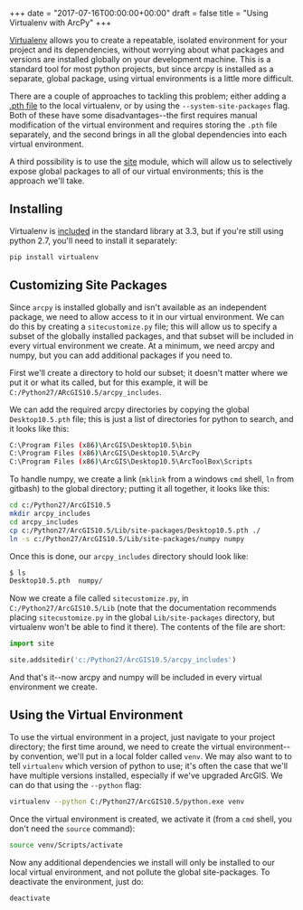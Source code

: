 +++
date = "2017-07-16T00:00:00+00:00"
draft = false
title = "Using Virtualenv with ArcPy"
+++

[Virtualenv](https://virtualenv.pypa.io/en/stable/) allows you to create a repeatable, isolated environment for your project and its dependencies, without worrying about what packages and versions are installed globally on your development machine.  This is a standard tool for most python projects, but since arcpy is installed as a separate, global package, using virtual environments is a little more difficult.

There are a couple of approaches to tackling this problem; either adding a [.pth file](https://my.usgs.gov/confluence/display/cdi/Calling+arcpy+from+an+external+virtual+Python+environment) to the local virtualenv, or by using the `--system-site-packages` flag.  Both of these have some disadvantages--the first requires manual modification of the virtual environment and requires storing the `.pth` file separately, and the second brings in all the global dependencies into each virtual environment.

A third possibility is to use the [site](https://docs.python.org/2.7/library/site.html) module, which will allow us to selectively expose global packages to all of our virtual environments; this is the approach we'll take.

## Installing

Virtualenv is [included](https://docs.python.org/3/library/venv.html) in the standard library at 3.3, but if you're still using python 2.7, you'll need to install it separately:

```bash
pip install virtualenv
```

## Customizing Site Packages

Since `arcpy` is installed globally and isn't available as an independent package, we need to allow access to it in our virtual environment.  We can do this by creating a `sitecustomize.py` file; this will allow us to specify a subset of the globally installed packages, and that subset will be included in every virtual environment we create.   At a minimum, we need arcpy and numpy, but you can add additional packages if you need to.

First we'll create a directory to hold our subset; it doesn't matter where we put it or what its called, but for this example, it will be `C:/Python27/ARcGIS10.5/arcpy_includes`.

We can add the required arcpy directories by copying the global `Desktop10.5.pth` file; this is just a list of directories for python to search, and it looks like this:

```bash
C:\Program Files (x86)\ArcGIS\Desktop10.5\bin
C:\Program Files (x86)\ArcGIS\Desktop10.5\ArcPy
C:\Program Files (x86)\ArcGIS\Desktop10.5\ArcToolBox\Scripts
```

To handle numpy, we create a link (`mklink` from a windows `cmd` shell, `ln` from gitbash) to the global directory; putting it all together, it looks like this:

```bash
cd c:/Python27/ArcGIS10.5
mkdir arcpy_includes
cd arcpy_includes
cp c:/Python27/ArcGIS10.5/Lib/site-packages/Desktop10.5.pth ./ 
ln -s c:/Python27/ArcGIS10.5/Lib/site-packages/numpy numpy 
```

Once this is done, our `arcpy_includes` directory should look like:

```bash
$ ls
Desktop10.5.pth  numpy/
```

Now we create a file called `sitecustomize.py`, in `C:/Python27/ArcGIS10.5/Lib` (note that the documentation recommends placing `sitecustomize.py` in the global `Lib/site-packages` directory, but virtualenv won't be able to find it there).  The contents of the file are short:

```python
import site

site.addsitedir('c:/Python27/ArcGIS10.5/arcpy_includes')
```

And that's it--now arcpy and numpy will be included in every virtual environment we create.

## Using the Virtual Environment

To use the virtual environment in a project, just navigate to your project directory; the first time around, we need to create the virtual environment--by convention, we'll put in a local folder called `venv`.  We may also want to to tell `virtualenv` which version of python to use; it's often the case that we'll have multiple versions installed, especially if we've upgraded ArcGIS.  We can do that using the `--python` flag:

```bash
virtualenv --python C:/Python27/ArcGIS10.5/python.exe venv
```

Once the virtual environment is created, we activate it (from a `cmd` shell, you don't need the `source` command):

```bash
source venv/Scripts/activate
```

Now any additional dependencies we install will only be installed to our local virtual environment, and not pollute the global site-packages.  To deactivate the environment, just do:

```bash
deactivate
```
